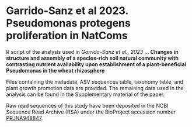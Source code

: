 # Garrido-Sanz et al 2023. Pseudomonas protegens proliferation in NatComs

R script of the analysis used in *Garrido-Sanz et al., 2023* ...
**Changes in structure and assembly of a species-rich soil natural community with contrasting nutrient availability upon establishment of a plant-beneficial Pseudomonas in the wheat rhizosphere**

Files containing the metadata, ASV sequences table, taxonomy table, and plant growth promotion data are provided. The remaining data used in the analysis can be found in the Supplementary material of the paper.

Raw read sequences of this study have been deposited in the NCBI Sequence Read Archive (RSA) under the BioProject accession number [PRJNA948847](PRJNA948847).
